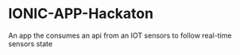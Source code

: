 # IONIC-APP-Hackaton
An app the consumes an api from an IOT sensors to follow real-time sensors state
